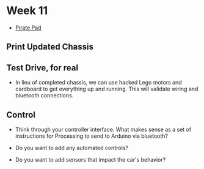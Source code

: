 # Week 11

+ [Pirate Pad](http://piratepad.net/ep/pad/view/ro.B8MdXW-fXTZ/latest)

## Print Updated Chassis

## Test Drive, for real

+ In lieu of completed chassis, we can use hacked Lego motors and cardboard to get everything up and running. This will validate wiring and bluetooth connections. 

## Control

+ Think through your controller interface. What makes sense as a set of instructions for Processing to send to Arduino via bluetooth?

+ Do you want to add any automated controls?

+ Do you want to add sensors that impact the car's behavior?